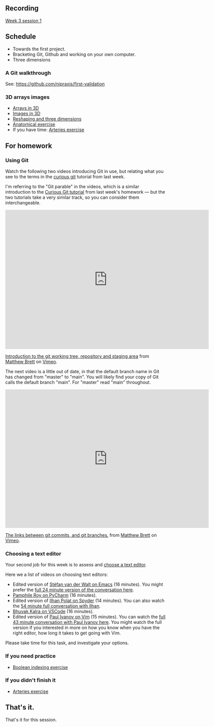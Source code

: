 ## Recording

[Week 3 session
1](https://us06web.zoom.us/rec/share/l9Zy5f9_WGyAs3DmVbkGsp_k6r4FhJBMMPV5H7pvJ3fmYAB5lRwsE2aVpGzgyZh_.ZPKjQLONfkxce3Mn)

## Schedule

* Towards the first project.
* Bracketing Git, Github and working on your own computer.
* Three dimensions

### A Git walkthrough

See: <https://github.com/nipraxis/first-validation>


### 3D arrays images

* [Arrays in 3D](https://textbook.nipraxis.org/arrays_3d)
* [Images in 3D](https://textbook.nipraxis.org/images_3d)
* [Reshaping and three
  dimensions](https://textbook.nipraxis.org/reshape_and_3d.html)
* [Anatomical
  exercise](https://hub.nipraxis.org/hub/user-redirect/git-pull?repo=https%3A//github.com/nipraxis/anatomical&subPath=anatomical.ipynb)
* If you have time: [Arteries
  exercise](https://hub.nipraxis.org/hub/user-redirect/git-pull?repo=https%3A//github.com/nipraxis/arteries&subPath=arteries.ipynb)

## For homework

### Using Git

Watch the following two videos introducing Git in use, but relating what you
see to the terms in the [curious
git](https://matthew-brett.github.io/curious-git/) tutorial from last week.

I'm referring to the "Git parable" in the videos, which is a similar
introduction to the [Curious Git
tutorial](https://matthew-brett.github.io/curious-git) from last week's
homework — but the two tutorials take a very similar track, so you can
consider them interchangeable.

<iframe src="https://player.vimeo.com/video/121579300?h=ed8db39d7e" width="640" height="438" frameborder="0" allow="autoplay; fullscreen; picture-in-picture" allowfullscreen></iframe>
<p><a href="https://vimeo.com/121579300">Introduction to the git working tree, repository and staging area</a> from <a href="https://vimeo.com/matthewbrett">Matthew Brett</a> on <a href="https://vimeo.com">Vimeo</a>.</p>

The next video is a little out of date, in that the default branch name in Git
has changed from "master" to "main".  You will likely find your copy of Git
calls the default branch "main".  For "master" read "main" throughout.

<iframe src="https://player.vimeo.com/video/121579601?h=5b937ff9ff" width="640" height="436" frameborder="0" allow="autoplay; fullscreen; picture-in-picture" allowfullscreen></iframe>
<p><a href="https://vimeo.com/121579601">The links between git commits, and git branches.</a> from <a href="https://vimeo.com/matthewbrett">Matthew Brett</a> on <a href="https://vimeo.com">Vimeo</a>.</p>

### Choosing a text editor

Your second job for this week is to assess and [choose a text
editor](https://textbook.nipraxis.org/choosing_editor.html).

Here we a list of videos on choosing text editors:

* Edited version of [Stéfan van der Walt on
  Emacs](https://vimeo.com/740066780) (16 minutes).  You might prefer the [full
  24 minute version of the conversation here](https://vimeo.com/702404210).
* [Pamphile Roy on PyCharm](https://vimeo.com/702001724) (16 minutes).
* Edited version of [Ilhan Polat on Spyder](https://vimeo.com/702215618) (14
  minutes).  You can also watch the [54 minute full conversation with Ilhan](https://vimeo.com/706101324).
* [Bhuvak Kalra on VSCode](https://vimeo.com/702402879) (16 minutes).
* Edited version of [Paul Ivanov on
  Vim](https://vimeo.com/740121174) (15 minutes).  You can watch the [full 43
  minute conversation with Paul Ivanov here](https://vimeo.com/704733982). You
  might watch the full version if you interested in more on how you know when
  you have the right editor, how long it takes to get going with Vim.

Please take time for this task, and investigate your options.

### If you need practice

* [Boolean indexing
  exercise](https://hub.nipraxis.org/hub/user-redirect/git-pull?repo=https%3A//github.com/uob-cfd/boolean_arrays&subPath=boolean_arrays.ipynb)

### If you didn't finish it

* [Arteries
  exercise](https://hub.nipraxis.org/hub/user-redirect/git-pull?repo=https%3A//github.com/nipraxis/arteries&subPath=arteries.ipynb)

## That's it.

That's it for this session.
